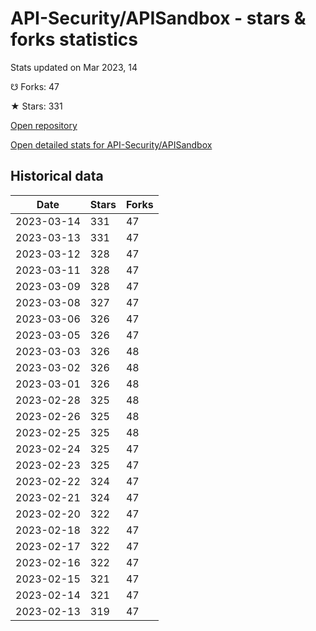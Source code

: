 # API-Security/APISandbox - stars & forks statistics

Stats updated on Mar 2023, 14

☋ Forks: 47

★ Stars: 331

[Open repository](https://github.com/API-Security/APISandbox)

[Open detailed stats for API-Security/APISandbox](https://reviewgithub.com/rep/API-Security/APISandbox)

## Historical data
| Date | Stars | Forks |
|------|-------|-------|
| 2023-03-14 | 331 | 47 | 
| 2023-03-13 | 331 | 47 | 
| 2023-03-12 | 328 | 47 | 
| 2023-03-11 | 328 | 47 | 
| 2023-03-09 | 328 | 47 | 
| 2023-03-08 | 327 | 47 | 
| 2023-03-06 | 326 | 47 | 
| 2023-03-05 | 326 | 47 | 
| 2023-03-03 | 326 | 48 | 
| 2023-03-02 | 326 | 48 | 
| 2023-03-01 | 326 | 48 | 
| 2023-02-28 | 325 | 48 | 
| 2023-02-26 | 325 | 48 | 
| 2023-02-25 | 325 | 48 | 
| 2023-02-24 | 325 | 47 | 
| 2023-02-23 | 325 | 47 | 
| 2023-02-22 | 324 | 47 | 
| 2023-02-21 | 324 | 47 | 
| 2023-02-20 | 322 | 47 | 
| 2023-02-18 | 322 | 47 | 
| 2023-02-17 | 322 | 47 | 
| 2023-02-16 | 322 | 47 | 
| 2023-02-15 | 321 | 47 | 
| 2023-02-14 | 321 | 47 | 
| 2023-02-13 | 319 | 47 | 

